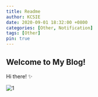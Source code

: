 ```yaml
---
title: Readme
author: KCSIE
date: 2020-09-01 18:32:00 +0800
categories: [Other, Notification]
tags: [Other]
pin: true
---
```


## Welcome to My Blog!

Hi there!  ✨

![1](https://s1.ax1x.com/2020/10/05/0Ygijg.jpg)
